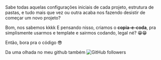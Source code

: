 Sabe todas aquelas configurações iniciais de cada projeto, estrutura de pastas, e tudo mais que vez ou outra acaba nos fazendo desistir de começar um novo projeto?

Bom, nos sabemos kkkk
E pensando nisso, criamos o **copia-e-coda**, pra simplismente usarmos e template e sairmos codando, legal né? 😁😁

Então, bora pra o código 😎


Da uma olhada no meu github também
![GitHub followers](https://img.shields.io/github/followers/pedromesmer?style=social)
